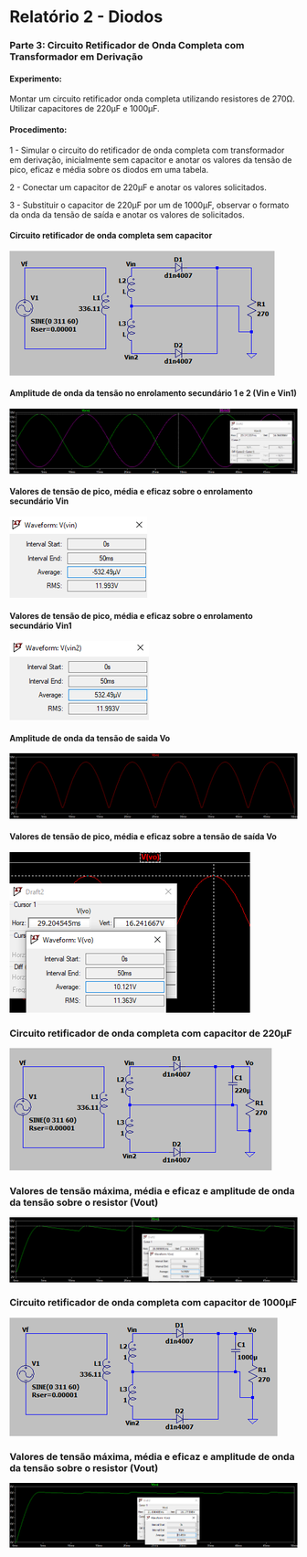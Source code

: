 # Relatório 2 - Diodos

### Parte 3: Circuito Retificador de Onda Completa com Transformador em Derivação

#### Experimento:

Montar um circuito retificador onda completa utilizando resistores de 270Ω.
Utilizar capacitores de 220μF e 1000μF.

#### Procedimento:

1 - Simular o circuito do retificador de onda completa com transformador em derivação, inicialmente sem capacitor e anotar os valores da tensão de pico, eficaz e média sobre os diodos em uma tabela.

2 - Conectar um capacitor de 220μF e anotar os valores solicitados.

3 - Substituir o capacitor de 220μF por um de 1000μF, observar o formato da onda da tensão de saída e anotar os valores de solicitados.

#### Circuito retificador de onda completa sem capacitor

![nome](/relatorio_eletronica_1/circuitoderi.png)

#### Amplitude de onda da tensão no enrolamento secundário 1 e 2 (Vin e Vin1)

![nome](/relatorio_eletronica_1/vin1vin2.png)

#### Valores de tensão de pico, média e eficaz sobre o enrolamento secundário Vin

![nome](/relatorio_eletronica_1/vinbla.png)

#### Valores de tensão de pico, média e eficaz sobre o enrolamento secundário Vin1

![nome](/relatorio_eletronica_1/vin1bla.png)

#### Amplitude de onda da tensão de saida Vo

![nome](/relatorio_eletronica_1/vobla.png)

#### Valores de tensão de pico, média e eficaz sobre a tensão de saída Vo

![nome](/relatorio_eletronica_1/vobla1.png)

### Circuito retificador de onda completa com capacitor de 220μF

![nome](/relatorio_eletronica_1/capacibla.png)

### Valores de tensão máxima, média e eficaz e amplitude de onda da tensão sobre o resistor (Vout)

![nome](/relatorio_eletronica_1/voutbla.png)

### Circuito retificador de onda completa com capacitor de 1000μF

![nome](/relatorio_eletronica_1/vo2bla.png)

### Valores de tensão máxima, média e eficaz e amplitude de onda da tensão sobre o resistor (Vout)

![nome](/relatorio_eletronica_1/vout2bla.png)
